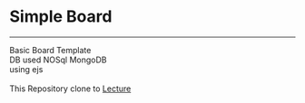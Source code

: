 # Simple Board
-------------------
Basic Board Template <br>
DB used NOSql MongoDB <br>
using ejs <br>
<br>
This Repository clone to [Lecture](https://www.a-mean-blog.com/ko/blog/Node-JS-%EC%B2%AB%EA%B1%B8%EC%9D%8C)